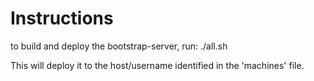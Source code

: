 Instructions
===

to build and deploy the bootstrap-server, run:
./all.sh

This will deploy it to the host/username identified in the 'machines' file.
